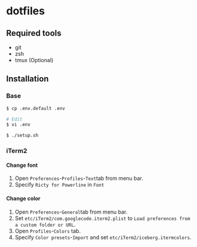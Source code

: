 # dotfiles

## Required tools

* git
* zsh
* tmux (Optional)

## Installation

### Base

```bash
$ cp .env.default .env

# Edit
$ vi .env

$ ./setup.sh
```

### iTerm2

#### Change font

1. Open `Preferences`-`Profiles`-`Text`tab from menu bar.
2. Specify `Ricty for Powerline` in `Font`

#### Change color

1. Open `Preferences`-`General`tab from menu bar.
2. Set `etc/iTerm2/com.googlecode.iterm2.plist` to `Load preferences from a custom folder or URL`.
3. Open `Profiles`-`Colors` tab.
4. Specify `Color presets`-`Import` and set `etc/iTerm2/iceberg.itermcolors`.
